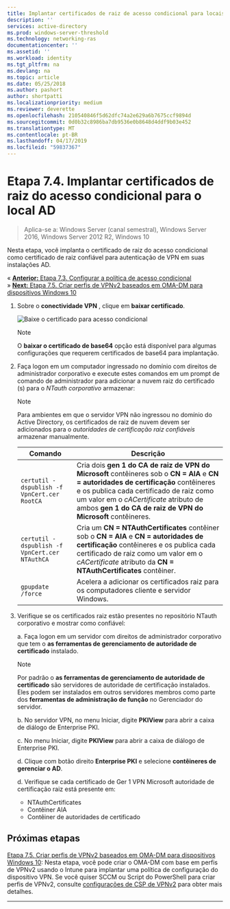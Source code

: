 ```yaml
---
title: Implantar certificados de raiz de acesso condicional para locais AD
description: ''
services: active-directory
ms.prod: windows-server-threshold
ms.technology: networking-ras
documentationcenter: ''
ms.assetid: ''
ms.workload: identity
ms.tgt_pltfrm: na
ms.devlang: na
ms.topic: article
ms.date: 05/25/2018
ms.author: pashort
author: shortpatti
ms.localizationpriority: medium
ms.reviewer: deverette
ms.openlocfilehash: 210540846f5d62dfc74a2e629a6b7675ccf9894d
ms.sourcegitcommit: 0d0b32c8986ba7db9536e0b8648d4ddf9b03e452
ms.translationtype: MT
ms.contentlocale: pt-BR
ms.lasthandoff: 04/17/2019
ms.locfileid: "59837367"
---
```

# <a name="step-74-deploy-conditional-access-root-certificates-to-on-premises-ad"></a>Etapa 7.4. Implantar certificados de raiz do acesso condicional para o local AD

>Aplica-se a: Windows Server (canal semestral), Windows Server 2016, Windows Server 2012 R2, Windows 10

Nesta etapa, você implanta o certificado de raiz do acesso condicional como certificado de raiz confiável para autenticação de VPN em suas instalações AD.

&#171;  [**Anterior:** Etapa 7.3. Configurar a política de acesso condicional](vpn-config-conditional-access-policy.md)<br>
&#187; [ **Next:** Etapa 7.5. Criar perfis de VPNv2 baseados em OMA-DM para dispositivos Windows 10](vpn-create-oma-dm-based-vpnv2-profiles.md)

1. Sobre o **conectividade VPN** , clique em **baixar certificado**. 
   
    ![Baixe o certificado para acesso condicional](../../media/Always-On-Vpn/06.png)

    >[!NOTE]
    >O **baixar o certificado de base64** opção está disponível para algumas configurações que requerem certificados de base64 para implantação. 

2. Faça logon em um computador ingressado no domínio com direitos de administrador corporativo e execute estes comandos em um prompt de comando de administrador para adicionar a nuvem raiz do certificado (s) para o *NTauth corporativo* armazenar:

    >[!NOTE]
    >Para ambientes em que o servidor VPN não ingressou no domínio do Active Directory, os certificados de raiz de nuvem devem ser adicionados para o _autoridades de certificação raiz confiáveis_ armazenar manualmente.

    |Comando  |Descrição  |  
    |---------|-------------| 
    |`certutil -dspublish -f VpnCert.cer RootCA`     |Cria dois **gen 1 do CA de raiz de VPN do Microsoft** contêineres sob o **CN = AIA** e **CN = autoridades de certificação** contêineres e os publica cada certificado de raiz como um valor em o _cACertificate_ atributo de ambos **gen 1 do CA de raiz de VPN do Microsoft** contêineres.|  
    |`certutil -dspublish -f VpnCert.cer NTAuthCA`   |Cria um **CN = NTAuthCertificates** contêiner sob o **CN = AIA** e **CN = autoridades de certificação** contêineres e os publica cada certificado de raiz como um valor em o _cACertificate_ atributo da **CN = NTAuthCertificates** contêiner. |  
    |`gpupdate /force`     |Acelera a adicionar os certificados raiz para os computadores cliente e servidor Windows.  |

3.  Verifique se os certificados raiz estão presentes no repositório NTauth corporativo e mostrar como confiável:

    a.  Faça logon em um servidor com direitos de administrador corporativo que tem o **as ferramentas de gerenciamento de autoridade de certificado** instalado.

    >[!NOTE]
    >Por padrão o **as ferramentas de gerenciamento de autoridade de certificado** são servidores de autoridade de certificação instalados. Eles podem ser instalados em outros servidores membros como parte dos **ferramentas de administração de função** no Gerenciador do servidor.

    b.  No servidor VPN, no menu Iniciar, digite **PKIView** para abrir a caixa de diálogo de Enterprise PKI.

    c.  No menu Iniciar, digite **PKIView** para abrir a caixa de diálogo de Enterprise PKI.

    d.  Clique com botão direito **Enterprise PKI** e selecione **contêineres de gerenciar o AD**.

    d.  Verifique se cada certificado de Ger 1 VPN Microsoft autoridade de certificação raiz está presente em:<ul><li>NTAuthCertificates</li><li>Contêiner AIA</li><li>Contêiner de autoridades de certificado</li></ul>

    
## <a name="next-step"></a>Próximas etapas
[Etapa 7.5. Criar perfis de VPNv2 baseados em OMA-DM para dispositivos Windows 10](vpn-create-oma-dm-based-vpnv2-profiles.md): Nesta etapa, você pode criar o OMA-DM com base em perfis de VPNv2 usando o Intune para implantar uma política de configuração do dispositivo VPN. Se você quiser SCCM ou Script do PowerShell para criar perfis de VPNv2, consulte [configurações de CSP de VPNv2](https://docs.microsoft.com/windows/client-management/mdm/vpnv2-csp) para obter mais detalhes.

---
